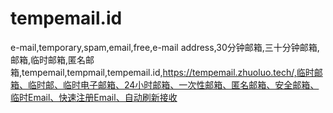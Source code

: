 # tempemail.id
e-mail,temporary,spam,email,free,e-mail address,30分钟邮箱,三十分钟邮箱,邮箱,临时邮箱,匿名邮箱,tempemail,tempmail,tempemail.id,https://tempemail.zhuoluo.tech/,临时邮箱、临时邮、临时电子邮箱、24小时邮箱、一次性邮箱、匿名邮箱、安全邮箱、临时Email、快速注册Email、自动刷新接收
